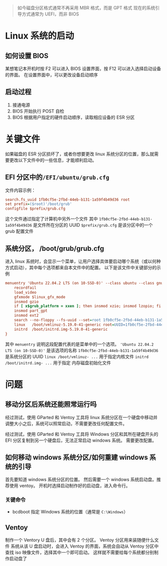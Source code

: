 > 如今磁盘分区格式通常不再采用 MBR 格式，而是 GPT 格式
> 现在的系统引导方式通常为 UEFI，而非 BIOS

# Linux 系统的启动

## 如何设置 BIOS

某想笔记本开机时按 F2 可以进入 BIOS 设置界面，按 F12 可以进入选择启动设备的界面。
在设置界面中，可以更改设备启动顺序

## 启动过程

1. 接通电源
1. BIOS 开始执行 POST 自检
1. BIOS 根据用户指定的硬件启动顺序，读取相应设备的 ESR 分区

# 关键文件

如果磁盘的 ESR 分区损坏了，或者你想要更改 linux 系统分区的位置，那么就需要更改以下文件中的一些信息，才能顺利启动。

## EFI 分区中的`/EFI/ubuntu/grub.cfg`

文件内容示例：

```cfg
search.fs_uuid 1fb0cf5e-2fbd-44eb-b131-1a59f4b49d36 root
set prefix=($root)'/boot/grub'
configfile $prefix/grub.cfg
```

这个文件通过指定了计算机中另外一个文件
其中 `1fb0cf5e-2fbd-44eb-b131-1a59f4b49d36` 是文件所在分区的 UUID
`$prefix/grub.cfg` 是该分区中的一个 grub 配置文件

## 系统分区， /boot/grub/grub.cfg

进入 linux 系统时，会显示一个菜单，让用户选择具体要启动哪个系统（或以何种方式启动），其中每个选项都来自本文件中的配置。
以下是该文件中关键部分的示例

```cfg
menuentry 'Ubuntu 22.04.2 LTS (on 10-SSD-0)' --class ubuntu --class gnu-linux --class gnu --class os $menuentry_id_option 'gnulinux-simple-1fb0cf5e-2fbd-44eb-b131-1a59f4b49d36' {
	recordfail
	load_video
	gfxmode $linux_gfx_mode
	insmod gzio
	if [ x$grub_platform = xxen ]; then insmod xzio; insmod lzopio; fi
	insmod part_gpt
	insmod ext2
	search --no-floppy --fs-uuid --set=root 1fb0cf5e-2fbd-44eb-b131-1a59f4b49d36
	linux	/boot/vmlinuz-5.19.0-41-generic root=UUID=1fb0cf5e-2fbd-44eb-b131-1a59f4b49d36 ro  quiet splash $vt_handoff
	initrd	/boot/initrd.img-5.19.0-41-generic
}
```

其中 `menuentry` 说明这段配置代表的是菜单中的一个选项。
`'Ubuntu 22.04.2 LTS (on 10-SSD-0)'` 是该选项的名称
`1fb0cf5e-2fbd-44eb-b131-1a59f4b49d36` 是系统分区的 UUID
`linux /boot/vmlinuz- ...` 用于指定内核文件
`initrd /boot/initrd.img- ...` 用于指定 内存磁盘初始化文件

# 问题

## 移动分区后系统还能照常运行吗

经过测试，使用 GParted 和 Ventoy 工具将 linux 系统分区在一个硬盘中移动并调整大小之后，系统可以照常启动，不需要更改任何配置文件。

经过测试，使用 GParted 和 Ventoy 工具将 Windows 分区和其所在硬盘开头的 EFI 分区复制到另一个硬盘后，无法正常启动 windows 系统。
需要更改配置。

## 如何移动 windows 系统分区/如何重建 windows 系统的引导

首先要知道 windows 系统分区的位置。
然后需要一个 windows 系统启动盘。推荐使用 ventoy。
开机时选择启动制作好的启动盘，进入命令行。

### 关键命令

-   bcdboot
    指定 Windows 系统的位置（通常是 `C:\Windows`）

## Ventoy

制作一个 Ventory U 盘后，其中会有 2 个分区。
Ventoy 分区用来装随便什么文件
系统从该 U 盘启动时，会进入 Ventoy 的界面，系统会自动从 Ventoy 分区中查找 iso 映像文件，选择其中一个即可启动。
这样就不需要给每个系统都分别制作启动盘了
